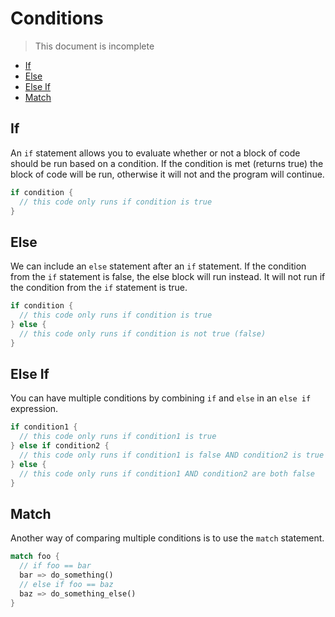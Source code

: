 # Conditions

> This document is incomplete

- [If](#if)
- [Else](#else)
- [Else If](#else-if)
- [Match](#match)

## If

An `if` statement allows you to evaluate whether or not a block of code should be run based on a condition. 
If the condition is met (returns true) the block of code will be run, otherwise it will not and the program will continue.

```cpp
if condition {
  // this code only runs if condition is true
}
```


## Else

We can include an `else` statement after an `if` statement. If the condition from the `if` statement is false, the else block will run instead. It will not run if the condition from the `if` statement is true.

```cpp
if condition {
  // this code only runs if condition is true
} else {
  // this code only runs if condition is not true (false)
}
```


## Else If

You can have multiple conditions by combining `if` and `else` in an `else if` expression. 

```cpp
if condition1 {
  // this code only runs if condition1 is true
} else if condition2 {
  // this code only runs if condition1 is false AND condition2 is true
} else {
  // this code only runs if condition1 AND condition2 are both false
}
```

## Match

Another way of comparing multiple conditions is to use the `match` statement.

```rust
match foo {
  // if foo == bar
  bar => do_something()
  // else if foo == baz
  baz => do_something_else()
}
```
